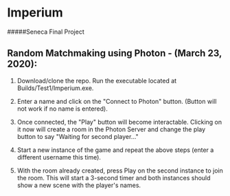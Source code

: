 # Imperium
#####Seneca Final Project

## Random Matchmaking using Photon - (March 23, 2020):

1. Download/clone the repo. Run the executable located at Builds/Test1/Imperium.exe.

2. Enter a name and click on the "Connect to Photon" button. (Button will not work if no name is entered).

3. Once connected, the "Play" button will become interactable. Clicking on it now will create a room in the Photon Server and change the play button to say "Waiting for second player..."

4. Start a new instance of the game and repeat the above steps (enter a different username this time).

5. With the room already created, press Play on the second instance to join the room. This will start a 3-second timer and both instances should show a new scene with the player's names.
